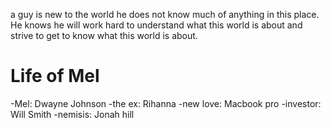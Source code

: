 a guy is new to the world  he does not know much of anything in this place. He knows he will work hard to understand what this world is about and strive to get to know what this world is about.

# Life of Mel

-Mel: Dwayne Johnson
-the ex: Rihanna
-new love: Macbook pro
-investor: Will Smith
-nemisis: Jonah hill
